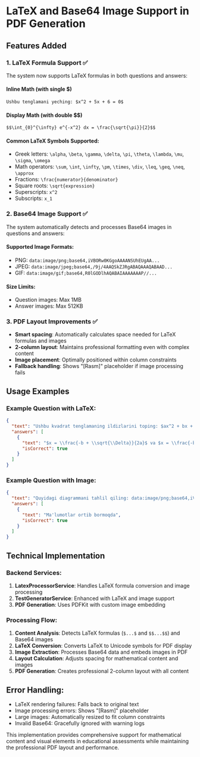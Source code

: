 # LaTeX and Base64 Image Support in PDF Generation

## Features Added

### 1. LaTeX Formula Support ✅
The system now supports LaTeX formulas in both questions and answers:

#### Inline Math (with single $)
```
Ushbu tenglamani yeching: $x^2 + 5x + 6 = 0$
```

#### Display Math (with double $$)
```
$$\int_{0}^{\infty} e^{-x^2} dx = \frac{\sqrt{\pi}}{2}$$
```

#### Common LaTeX Symbols Supported:
- Greek letters: `\alpha`, `\beta`, `\gamma`, `\delta`, `\pi`, `\theta`, `\lambda`, `\mu`, `\sigma`, `\omega`
- Math operators: `\sum`, `\int`, `\infty`, `\pm`, `\times`, `\div`, `\leq`, `\geq`, `\neq`, `\approx`
- Fractions: `\frac{numerator}{denominator}`
- Square roots: `\sqrt{expression}`
- Superscripts: `x^2`
- Subscripts: `x_1`

### 2. Base64 Image Support ✅
The system automatically detects and processes Base64 images in questions and answers:

#### Supported Image Formats:
- PNG: `data:image/png;base64,iVBORw0KGgoAAAANSUhEUgAA...`
- JPEG: `data:image/jpeg;base64,/9j/4AAQSkZJRgABAQAAAQABAAD...`
- GIF: `data:image/gif;base64,R0lGODlhAQABAIAAAAAAAP//...`

#### Size Limits:
- Question images: Max 1MB
- Answer images: Max 512KB

### 3. PDF Layout Improvements ✅
- **Smart spacing**: Automatically calculates space needed for LaTeX formulas and images
- **2-column layout**: Maintains professional formatting even with complex content
- **Image placement**: Optimally positioned within column constraints
- **Fallback handling**: Shows "[Rasm]" placeholder if image processing fails

## Usage Examples

### Example Question with LaTeX:
```json
{
  "text": "Ushbu kvadrat tenglamaning ildizlarini toping: $ax^2 + bx + c = 0$. Formula: $$x = \\frac{-b \\pm \\sqrt{b^2 - 4ac}}{2a}$$",
  "answers": [
    {
      "text": "$x = \\frac{-b + \\sqrt{\\Delta}}{2a}$ va $x = \\frac{-b - \\sqrt{\\Delta}}{2a}$",
      "isCorrect": true
    }
  ]
}
```

### Example Question with Image:
```json
{
  "text": "Quyidagi diagrammani tahlil qiling: data:image/png;base64,iVBORw0KGgoAAAANSUhEUgAA... Nima xulosaga kelasiz?",
  "answers": [
    {
      "text": "Ma'lumotlar ortib bormoqda",
      "isCorrect": true
    }
  ]
}
```

## Technical Implementation

### Backend Services:
1. **LatexProcessorService**: Handles LaTeX formula conversion and image processing
2. **TestGeneratorService**: Enhanced with LaTeX and image support
3. **PDF Generation**: Uses PDFKit with custom image embedding

### Processing Flow:
1. **Content Analysis**: Detects LaTeX formulas (`$...$` and `$$...$$`) and Base64 images
2. **LaTeX Conversion**: Converts LaTeX to Unicode symbols for PDF display
3. **Image Extraction**: Processes Base64 data and embeds images in PDF
4. **Layout Calculation**: Adjusts spacing for mathematical content and images
5. **PDF Generation**: Creates professional 2-column layout with all content

## Error Handling:
- LaTeX rendering failures: Falls back to original text
- Image processing errors: Shows "[Rasm]" placeholder
- Large images: Automatically resized to fit column constraints
- Invalid Base64: Gracefully ignored with warning logs

This implementation provides comprehensive support for mathematical content and visual elements in educational assessments while maintaining the professional PDF layout and performance.
